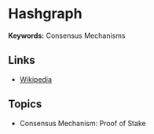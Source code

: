 # Hashgraph

**Keywords:** Consensus Mechanisms

## Links

- [Wikipedia](https://en.wikipedia.org/wiki/Hashgraph)

## Topics

- Consensus Mechanism: Proof of Stake

<!--
Similar to IOTA
-->
